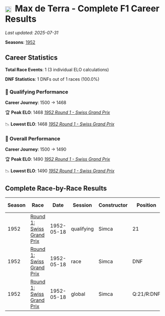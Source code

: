 # <img src="https://upload.wikimedia.org/wikipedia/commons/f/f3/Flag_of_Switzerland.svg" alt="Switzerland" width="20" height="auto" style="vertical-align: middle; margin-right: 5px;" onerror="this.outerHTML='🇨🇭'; this.style.marginRight='5px';"/> Max de Terra - Complete F1 Career Results

*Last updated: 2025-07-31*

**Seasons**: [1952](../seasons/1952-season-report)

## Career Statistics

**Total Race Events**: 1 (3 individual ELO calculations)

**DNF Statistics**: 1 DNFs out of 1 races (100.0%)

### 🏁 Qualifying Performance
**Career Journey**: 1500 → 1468

🏆 **Peak ELO**: 1468
   *[1952 Round 1 - Swiss Grand Prix](../seasons/1952-season-report#round-1-swiss-grand-prix)*

📉 **Lowest ELO**: 1468
   *[1952 Round 1 - Swiss Grand Prix](../seasons/1952-season-report#round-1-swiss-grand-prix)*

### 🌟 Overall Performance
**Career Journey**: 1500 → 1490

🏆 **Peak ELO**: 1490
   *[1952 Round 1 - Swiss Grand Prix](../seasons/1952-season-report#round-1-swiss-grand-prix)*

📉 **Lowest ELO**: 1490
   *[1952 Round 1 - Swiss Grand Prix](../seasons/1952-season-report#round-1-swiss-grand-prix)*


## Complete Race-by-Race Results

| Season | Race | Date | Session | Constructor | Position | Starting ELO | ELO Change | Final ELO | Teammate |
|--------|------|------|---------|-------------|----------|--------------|------------|-----------|----------|
| 1952 | [Round 1: Swiss Grand Prix](../seasons/1952-season-report#round-1-swiss-grand-prix) | 1952-05-18 | qualifying | Simca | 21 | 1500 | -32 | 1468 | [<img src="https://upload.wikimedia.org/wikipedia/commons/a/a9/Flag_of_Thailand.svg" alt="Thailand" width="20" height="auto" style="vertical-align: middle; margin-right: 5px;" onerror="this.outerHTML='🇹🇭'; this.style.marginRight='5px';"/> Prince Bira](prince-bira) |
| 1952 | [Round 1: Swiss Grand Prix](../seasons/1952-season-report#round-1-swiss-grand-prix) | 1952-05-18 | race | Simca | DNF | 1500 | N/A | 1500 | [<img src="https://upload.wikimedia.org/wikipedia/commons/a/a9/Flag_of_Thailand.svg" alt="Thailand" width="20" height="auto" style="vertical-align: middle; margin-right: 5px;" onerror="this.outerHTML='🇹🇭'; this.style.marginRight='5px';"/> Prince Bira](prince-bira) |
| 1952 | [Round 1: Swiss Grand Prix](../seasons/1952-season-report#round-1-swiss-grand-prix) | 1952-05-18 | global | Simca | Q:21/R:DNF | 1500 | -10 | 1490 | [<img src="https://upload.wikimedia.org/wikipedia/commons/a/a9/Flag_of_Thailand.svg" alt="Thailand" width="20" height="auto" style="vertical-align: middle; margin-right: 5px;" onerror="this.outerHTML='🇹🇭'; this.style.marginRight='5px';"/> Prince Bira](prince-bira) |

